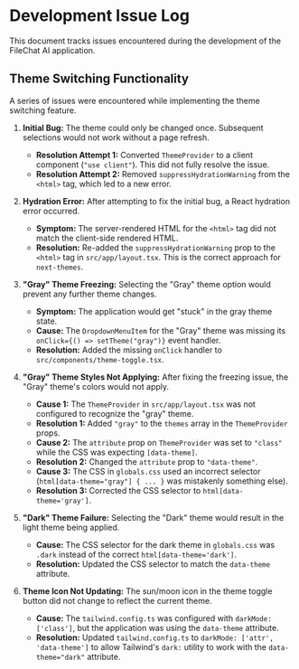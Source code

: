# Development Issue Log

This document tracks issues encountered during the development of the FileChat AI application.

## Theme Switching Functionality

A series of issues were encountered while implementing the theme switching feature.

1.  **Initial Bug:** The theme could only be changed once. Subsequent selections would not work without a page refresh.
    *   **Resolution Attempt 1:** Converted `ThemeProvider` to a client component (`"use client"`). This did not fully resolve the issue.
    *   **Resolution Attempt 2:** Removed `suppressHydrationWarning` from the `<html>` tag, which led to a new error.

2.  **Hydration Error:** After attempting to fix the initial bug, a React hydration error occurred.
    *   **Symptom:** The server-rendered HTML for the `<html>` tag did not match the client-side rendered HTML.
    *   **Resolution:** Re-added the `suppressHydrationWarning` prop to the `<html>` tag in `src/app/layout.tsx`. This is the correct approach for `next-themes`.

3.  **"Gray" Theme Freezing:** Selecting the "Gray" theme option would prevent any further theme changes.
    *   **Symptom:** The application would get "stuck" in the gray theme state.
    *   **Cause:** The `DropdownMenuItem` for the "Gray" theme was missing its `onClick={() => setTheme("gray")}` event handler.
    *   **Resolution:** Added the missing `onClick` handler to `src/components/theme-toggle.tsx`.

4.  **"Gray" Theme Styles Not Applying:** After fixing the freezing issue, the "Gray" theme's colors would not apply.
    *   **Cause 1:** The `ThemeProvider` in `src/app/layout.tsx` was not configured to recognize the "gray" theme.
    *   **Resolution 1:** Added `"gray"` to the `themes` array in the `ThemeProvider` props.
    *   **Cause 2:** The `attribute` prop on `ThemeProvider` was set to `"class"` while the CSS was expecting `[data-theme]`.
    *   **Resolution 2:** Changed the `attribute` prop to `"data-theme"`.
    *   **Cause 3:** The CSS in `globals.css` used an incorrect selector (`html[data-theme="gray"] { ... }` was mistakenly something else).
    *   **Resolution 3:** Corrected the CSS selector to `html[data-theme='gray']`.

5.  **"Dark" Theme Failure:** Selecting the "Dark" theme would result in the light theme being applied.
    *   **Cause:** The CSS selector for the dark theme in `globals.css` was `.dark` instead of the correct `html[data-theme='dark']`.
    *   **Resolution:** Updated the CSS selector to match the `data-theme` attribute.

6.  **Theme Icon Not Updating:** The sun/moon icon in the theme toggle button did not change to reflect the current theme.
    *   **Cause:** The `tailwind.config.ts` was configured with `darkMode: ['class']`, but the application was using the `data-theme` attribute.
    *   **Resolution:** Updated `tailwind.config.ts` to `darkMode: ['attr', 'data-theme']` to allow Tailwind's `dark:` utility to work with the `data-theme="dark"` attribute.
